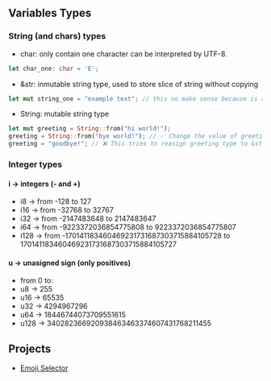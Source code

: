 ## Variables Types
### String (and chars) types
* char: only contain one character can be interpreted by UTF-8. 
```rust 
let char_one: char = 'E';
```
* &str: inmutable string type, used to store slice of string without copying
```rust
let mut string_one = "example text"; // this no make sense because is a &str type (can't mutate)
```
* String: mutable string type
```rust
let mut greeting = String::from("hi world!");
greeting = String::from("bye world!"); // ✅ Change the value of greeting to "bye world!" (formatted to String)
greeting = "goodbye!"; // ❌ This tries to reasign greeting type to &str
```
### Integer types
#### i -> integers (- and +)
* i8   -> from -128 to 127
* i16  -> from -32768 to 32767
* i32  -> from -2147483648 to 2147483647
* i64  -> from -9223372036854775808 to 9223372036854775807
* i128 -> from -170141183460469231731687303715884105728 to 170141183460469231731687303715884105727

#### u -> unasigned sign (only positives)
* from 0 to:
* u8   -> 255 
* u16  -> 65535
* u32  -> 4294967296
* u64  -> 18446744073709551615
* u128 -> 340282366920938463463374607431768211455

## Projects
* [Emoji Selector](https://github.com/syltr1x/learn_rust/main/blob/emoji_sel/main.rs)
